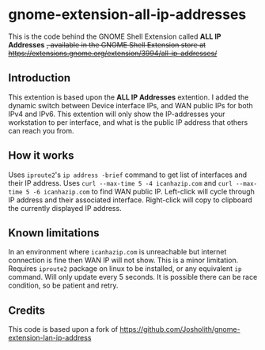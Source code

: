 # gnome-extension-all-ip-addresses

This is the code behind the GNOME Shell Extension called **ALL IP Addresses** ~~, available in the GNOME Shell Extension store at https://extensions.gnome.org/extension/3994/all-ip-addresses/~~

## Introduction

This extention is based upon the **ALL IP Addresses** extention. I added the dynamic switch between Device interface IPs, and WAN public IPs for both IPv4 and IPv6.
This extention will only show the IP-addresses your workstation to per interface, and what is the public IP address that others can reach you from.

## How it works
Uses `iproute2`'s `ip address -brief` command to get list of interfaces and their IP address.
Uses `curl --max-time 5 -4 icanhazip.com` and `curl --max-time 5 -6 icanhazip.com` to find WAN public IP.
Left-click will cycle through IP address and their associated interface.
Right-click will copy to clipboard the currently displayed IP address.

## Known limitations
In an environment where `icanhazip.com` is unreachable but internet connection is fine then WAN IP will not show. This is a minor limitation.
Requires `iproute2` package on linux to be installed, or any equivalent `ip` command.
Will only update every 5 seconds. 
It is possible there can be race condition, so be patient and retry.

## Credits
This code is based upon a fork of https://github.com/Josholith/gnome-extension-lan-ip-address
